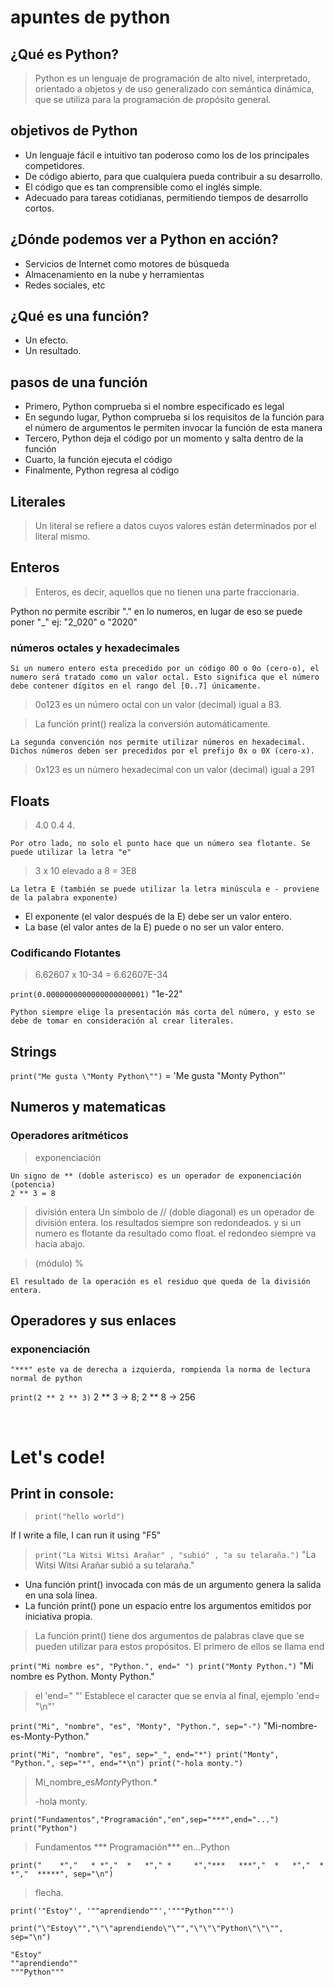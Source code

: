 # apuntes de python
## ¿Qué es Python?
>Python es un lenguaje de programación de alto nivel, interpretado, orientado a objetos y de uso generalizado con semántica dinámica, que se utiliza para la programación de propósito general.

## objetivos de Python
+ Un lenguaje fácil e intuitivo tan poderoso como los de los principales competidores.
+ De código abierto, para que cualquiera pueda contribuir a su desarrollo.
+ El código que es tan comprensible como el inglés simple.
+ Adecuado para tareas cotidianas, permitiendo tiempos de desarrollo cortos.

## ¿Dónde podemos ver a Python en acción?
+ Servicios de Internet como motores de búsqueda
+ Almacenamiento en la nube y herramientas
+ Redes sociales, etc

## ¿Qué es una función?
* Un efecto.
* Un resultado.

## pasos de  una función
* Primero, Python comprueba si el nombre especificado es legal
* En segundo lugar, Python comprueba si los requisitos de la función para el número de argumentos le permiten invocar la función de esta manera
* Tercero, Python deja el código por un momento y salta dentro de la función
* Cuarto, la función ejecuta el código
* Finalmente, Python regresa al código

## Literales
> Un literal se refiere a datos cuyos valores están determinados por el literal mismo.

## Enteros
> Enteros, es decir, aquellos que no tienen una parte fraccionaria.

Python no permite escribir "." en lo numeros, en lugar de eso se puede poner "_" ej: "2_020" o "2020"

### números octales y hexadecimales
    Si un numero entero esta precedido por un código 0O o 0o (cero-o), el numero será tratado como un valor octal. Esto significa que el número debe contener dígitos en el rango del [0..7] únicamente.

> 0o123 es un número octal con un valor (decimal) igual a 83.

> La función print() realiza la conversión automáticamente.

    La segunda convención nos permite utilizar números en hexadecimal. Dichos números deben ser precedidos por el prefijo 0x o 0X (cero-x).

> 0x123 es un número hexadecimal con un valor (decimal) igual a 291

## Floats
> 4.0 0.4 4.

    Por otro lado, no solo el punto hace que un número sea flotante. Se puede utilizar la letra "e"

> 3 x 10 elevado a 8 = 3E8
   
    La letra E (también se puede utilizar la letra minúscula e - proviene de la palabra exponente) 

* El exponente (el valor después de la E) debe ser un valor entero.
* La base (el valor antes de la E) puede o no ser un valor entero.

### Codificando Flotantes
> 6.62607 x 10-34 = 6.62607E-34

`print(0.0000000000000000000001)` "1e-22"

    Python siempre elige la presentación más corta del número, y esto se debe de tomar en consideración al crear literales.

## Strings
`print("Me gusta \"Monty Python\"")` = 'Me gusta  "Monty Python"'


## Numeros y matematicas
### Operadores aritméticos
> exponenciación
> 
    Un signo de ** (doble asterisco) es un operador de exponenciación (potencia)
    2 ** 3 = 8
> división entera
    Un símbolo de // (doble diagonal) es un operador de división entera.
    los resultados siempre son redondeados.
    y si un numero es flotante da resultado como float.
    el redondeo siempre va hacia abajo.

> (módulo) %

    El resultado de la operación es el residuo que queda de la división entera.

## Operadores y sus enlaces
### exponenciación
    "***" este va de derecha a izquierda, rompienda la norma de lectura normal de python
`print(2 ** 2 ** 3)` 2 ** 3 → 8; 2 ** 8 → 256

<br>

<h1> Let's code! </h1>

## Print in console:
> `print("hello world")`

If I write a file, I can run it using "F5"

> `print("La Witsi Witsi Arañar" , "subió" , "a su telaraña.")`
"La Witsi Witsi Arañar subió a su telaraña."

* Una función print() invocada con más de un argumento genera la salida en una sola línea.
* La función print() pone un espacio entre los argumentos emitidos por iniciativa propia.

> La función print() tiene dos argumentos de palabras clave que se pueden utilizar para estos propósitos. El primero de ellos se llama end

`print("Mi nombre es", "Python.", end=" ")
print("Monty Python.")` "Mi nombre es Python. Monty Python."
>el 'end=" "' Establece el caracter que se envia al final, ejemplo 'end= "\n"'

`print("Mi", "nombre", "es", "Monty", "Python.", sep="-")` "Mi-nombre-es-Monty-Python."

`print("Mi", "nombre", "es", sep="_", end="*")
print("Monty", "Python.", sep="*", end="*\n")
print("-hola monty.")` 
> Mi_nombre_es*Monty*Python.*
> 
> -hola monty.

`print("Fundamentos","Programación","en",sep="***",end="...")
print("Python")`
> Fundamentos *** Programación*** en...Python

`print("    *","   * *","  *   *"," *     *","***   ***","  *   *","  *   *","  *****", sep="\n")`
> flecha.

`print('"Estoy"', '""aprendiendo""','"""Python"""')`

`print("\"Estoy\"","\"\"aprendiendo\"\"","\"\"\"Python\"\"\"", sep="\n")`

    "Estoy"
    ""aprendiendo""
    """Python"""

